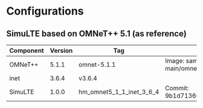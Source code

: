 # Configurations

## SimuLTE based on OMNeT++ 5.1 (as reference)

| Component     | Version       | Tag         | Comments |
| ------------- |---------------| ----------- | -------- |
| OMNeT++       | 5.1.1         | omnet-5.1.1 | Image: sam-dev.cs.hm.edu:5023/rover/rover-main/omnetpp:omnetpp-5.1.1 |
| inet          | 3.6.4         |   v3.6.4    | |
| SimuLTE       |  1.0.0      |   hm_omnet5_1_1_inet_3_6_4 | Commit: 9b1d71360f5c8034e038e30620500289722c0c52 |